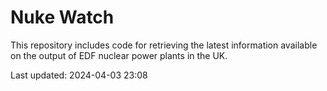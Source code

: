 # Nuke Watch

This repository includes code for retrieving the latest information available on the output of EDF nuclear power plants in the UK.

Last updated: 2024-04-03 23:08